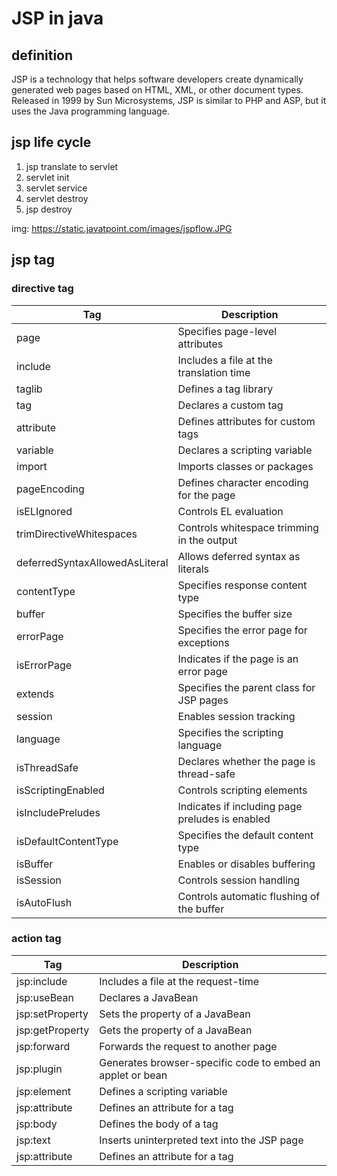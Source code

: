 # JSP in java

## definition

JSP is a technology that helps software developers create dynamically generated web pages based on HTML, XML, or other
document types. Released in 1999 by Sun Microsystems, JSP is similar to PHP and ASP, but it uses the Java programming
language.

## jsp life cycle

1. jsp translate to servlet
2. servlet init
3. servlet service
4. servlet destroy
5. jsp destroy

img: https://static.javatpoint.com/images/jspflow.JPG

## jsp tag

### directive tag

| Tag                            | Description                                     |
|--------------------------------|-------------------------------------------------|
| page                           | Specifies page-level attributes                 |
| include                        | Includes a file at the translation time         |
| taglib                         | Defines a tag library                           |
| tag                            | Declares a custom tag                           |
| attribute                      | Defines attributes for custom tags              |
| variable                       | Declares a scripting variable                   |
| import                         | Imports classes or packages                     |
| pageEncoding                   | Defines character encoding for the page         |
| isELIgnored                    | Controls EL evaluation                          |
| trimDirectiveWhitespaces       | Controls whitespace trimming in the output      |
| deferredSyntaxAllowedAsLiteral | Allows deferred syntax as literals              |
| contentType                    | Specifies response content type                 |
| buffer                         | Specifies the buffer size                       |
| errorPage                      | Specifies the error page for exceptions         |
| isErrorPage                    | Indicates if the page is an error page          |
| extends                        | Specifies the parent class for JSP pages        |
| session                        | Enables session tracking                        |
| language                       | Specifies the scripting language                |
| isThreadSafe                   | Declares whether the page is thread-safe        |
| isScriptingEnabled             | Controls scripting elements                     |
| isIncludePreludes              | Indicates if including page preludes is enabled |
| isDefaultContentType           | Specifies the default content type              |
| isBuffer                       | Enables or disables buffering                   |
| isSession                      | Controls session handling                       |
| isAutoFlush                    | Controls automatic flushing of the buffer       |


### action tag

| Tag             | Description                                                |
|-----------------|------------------------------------------------------------|
| jsp:include     | Includes a file at the request-time                        |
| jsp:useBean     | Declares a JavaBean                                        |
| jsp:setProperty | Sets the property of a JavaBean                            |
| jsp:getProperty | Gets the property of a JavaBean                            |
| jsp:forward     | Forwards the request to another page                       |
| jsp:plugin      | Generates browser-specific code to embed an applet or bean |
| jsp:element     | Defines a scripting variable                               |
| jsp:attribute   | Defines an attribute for a tag                             |
| jsp:body        | Defines the body of a tag                                  |
| jsp:text        | Inserts uninterpreted text into the JSP page               |
| jsp:attribute   | Defines an attribute for a tag                             |
